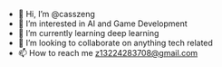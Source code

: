 - 👋 Hi, I’m @casszeng
- 👀 I’m interested in AI and Game Development
- 🌱 I’m currently learning deep learning 
- 💞️ I’m looking to collaborate on anything tech related
- 📫 How to reach me z13224283708@gmail.com

<!---
casszeng/casszeng is a ✨ special ✨ repository because its `README.md` (this file) appears on your GitHub profile.
You can click the Preview link to take a look at your changes.
--->
